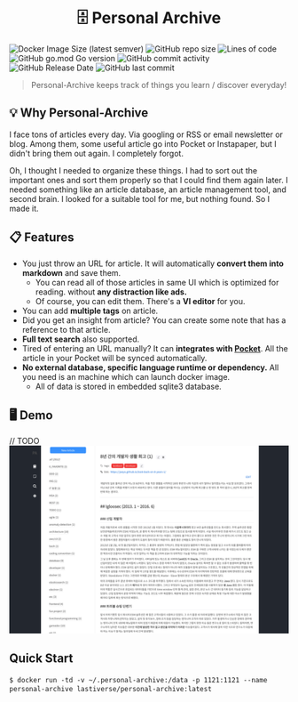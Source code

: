 <h1 align="center">🗄 Personal Archive</h1>

![Docker Image Size (latest semver)](https://img.shields.io/docker/image-size/lastiverse/personal-archive)
![GitHub repo size](https://img.shields.io/github/repo-size/Jaeyo/personal-archive)
![Lines of code](https://img.shields.io/tokei/lines/github/Jaeyo/personal-archive)
![GitHub go.mod Go version](https://img.shields.io/github/go-mod/go-version/Jaeyo/personal-archive)
![GitHub commit activity](https://img.shields.io/github/commit-activity/m/jaeyo/personal-archive)
![GitHub Release Date](https://img.shields.io/github/release-date/jaeyo/personal-archive)
![GitHub last commit](https://img.shields.io/github/last-commit/jaeyo/personal-archive)

> Personal-Archive keeps track of things you learn / discover everyday!

## 💡 Why Personal-Archive

I face tons of articles every day. Via googling or RSS or email newsletter or blog. Among them, some useful article go into Pocket or Instapaper, but I didn't bring them out again. I completely forgot.

Oh, I thought I needed to organize these things. I had to sort out the important ones and sort them properly so that I could find them again later. I needed something like an article database, an article management tool, and second brain. I looked for a suitable tool for me, but nothing found. So I made it.

## 📋 Features
- You just throw an URL for article. It will automatically **convert them into markdown** and save them.
  - You can read all of those articles in same UI which is optimized for reading. without **any distraction like ads.**
  - Of course, you can edit them. There's a **VI editor** for you.
- You can add **multiple tags** on article.
- Did you get an insight from article? You can create some note that has a reference to that article.
- **Full text search** also supported.
- Tired of entering an URL manually? It can **integrates with [Pocket](https://getpocket.com/)**. All the article in your Pocket will be synced automatically.
- **No external database, specific language runtime or dependency.** All you need is an machine which can launch docker image. 
  - All of data is stored in embedded sqlite3 database. 

## 🖥 Demo
// TODO
![screenshot](/docs/screenshot-01.png)

## Quick Start
```
$ docker run -td -v ~/.personal-archive:/data -p 1121:1121 --name personal-archive lastiverse/personal-archive:latest
```
